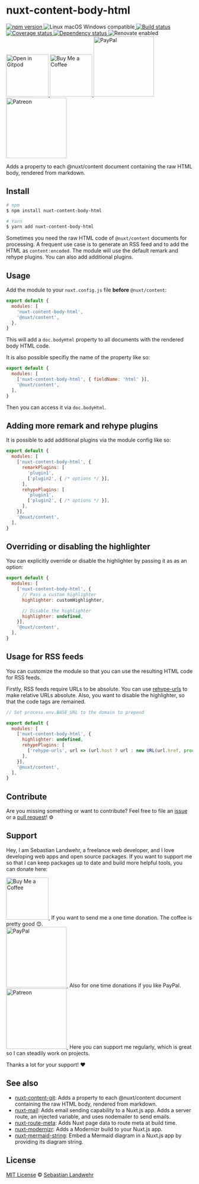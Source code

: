 <!-- TITLE/ -->
# nuxt-content-body-html
<!-- /TITLE -->

<!-- BADGES/ -->
<p>
    <a href="https://npmjs.org/package/nuxt-content-body-html">
      <img
        src="https://img.shields.io/npm/v/nuxt-content-body-html.svg"
        alt="npm version"
      >
    </a><img src="https://img.shields.io/badge/os-linux%20%7C%C2%A0macos%20%7C%C2%A0windows-blue" alt="Linux macOS Windows compatible"><a href="https://github.com/dword-design/nuxt-content-body-html/actions">
      <img
        src="https://github.com/dword-design/nuxt-content-body-html/workflows/build/badge.svg"
        alt="Build status"
      >
    </a><a href="https://codecov.io/gh/dword-design/nuxt-content-body-html">
      <img
        src="https://codecov.io/gh/dword-design/nuxt-content-body-html/branch/master/graph/badge.svg"
        alt="Coverage status"
      >
    </a><a href="https://david-dm.org/dword-design/nuxt-content-body-html">
      <img src="https://img.shields.io/david/dword-design/nuxt-content-body-html" alt="Dependency status">
    </a><img src="https://img.shields.io/badge/renovate-enabled-brightgreen" alt="Renovate enabled"><br/><a href="https://gitpod.io/#https://github.com/dword-design/nuxt-content-body-html">
      <img
        src="https://gitpod.io/button/open-in-gitpod.svg"
        alt="Open in Gitpod"
        width="114"
      >
    </a><a href="https://www.buymeacoffee.com/dword">
      <img
        src="https://www.buymeacoffee.com/assets/img/guidelines/download-assets-sm-2.svg"
        alt="Buy Me a Coffee"
        width="114"
      >
    </a><a href="https://paypal.me/SebastianLandwehr">
      <img
        src="https://sebastianlandwehr.com/images/paypal.svg"
        alt="PayPal"
        width="163"
      >
    </a><a href="https://www.patreon.com/dworddesign">
      <img
        src="https://sebastianlandwehr.com/images/patreon.svg"
        alt="Patreon"
        width="163"
      >
    </a>
</p>
<!-- /BADGES -->

<!-- DESCRIPTION/ -->
Adds a property to each @nuxt/content document containing the raw HTML body, rendered from markdown.
<!-- /DESCRIPTION -->

<!-- INSTALL/ -->
## Install

```bash
# npm
$ npm install nuxt-content-body-html

# Yarn
$ yarn add nuxt-content-body-html
```
<!-- /INSTALL -->

Sometimes you need the raw HTML code of `@nuxt/content` documents for processing. A frequent use case is to generate an RSS feed and to add the HTML as `content:encoded`. The module will use the default remark and rehype plugins. You can also add additional plugins.

## Usage

Add the module to your `nuxt.config.js` file **before** `@nuxt/content`:

```js
export default {
  modules: [
    'nuxt-content-body-html',
    '@nuxt/content',
  },
}
```

This will add a `doc.bodyHtml` property to all documents with the rendered body HTML code.

It is also possible specifiy the name of the property like so:

```js
export default {
  modules: [
    ['nuxt-content-body-html', { fieldName: 'html' }],
    '@nuxt/content',
  ],
}
```

Then you can access it via `doc.bodyHtml`.

## Adding more remark and rehype plugins

It is possible to add additional plugins via the module config like so:

```js
export default {
  modules: [
    ['nuxt-content-body-html', {
      remarkPlugins: [
        'plugin1',
        ['plugin2', { /* options */ }],
      ],
      rehypePlugins: [
        'plugin1',
        ['plugin2', { /* options */ }],
      ],
    }],
    '@nuxt/content',
  ],
}
```

## Overriding or disabling the highlighter

You can explicitly override or disable the highlighter by passing it as as an option:

```js
export default {
  modules: [
    ['nuxt-content-body-html', {
      // Pass a custom highlighter
      highlighter: customHighlighter,

      // Disable the highlighter
      highlighter: undefined,
    }],
    '@nuxt/content',
  ],
}
```

## Usage for RSS feeds

You can customize the module so that you can use the resulting HTML code for RSS feeds.

Firstly, RSS feeds require URLs to be absolute. You can use [rehype-urls](https://github.com/brechtcs/rehype-urls) to make relative URLs absolute. Also, you want to disable the highlighter, so that the code tags are remained.

```js
// Set process.env.BASE_URL to the domain to prepend

export default {
  modules: [
    ['nuxt-content-body-html', {
      highlighter: undefined,
      rehypePlugins: [
        ['rehype-urls', url => (url.host ? url : new URL(url.href, process.env.BASE_URL))],
      ],
    }],
    '@nuxt/content',
  ],
}
```

<!-- LICENSE/ -->
## Contribute

Are you missing something or want to contribute? Feel free to file an [issue](https://github.com/dword-design/nuxt-content-body-html/issues) or a [pull request](https://github.com/dword-design/nuxt-content-body-html/pulls)! ⚙️

## Support

Hey, I am Sebastian Landwehr, a freelance web developer, and I love developing web apps and open source packages. If you want to support me so that I can keep packages up to date and build more helpful tools, you can donate here:

<p>
  <a href="https://www.buymeacoffee.com/dword">
    <img
      src="https://www.buymeacoffee.com/assets/img/guidelines/download-assets-sm-2.svg"
      alt="Buy Me a Coffee"
      width="114"
    >
  </a>&nbsp;If you want to send me a one time donation. The coffee is pretty good 😊.<br/>
  <a href="https://paypal.me/SebastianLandwehr">
    <img
      src="https://sebastianlandwehr.com/images/paypal.svg"
      alt="PayPal"
      width="163"
    >
  </a>&nbsp;Also for one time donations if you like PayPal.<br/>
  <a href="https://www.patreon.com/dworddesign">
    <img
      src="https://sebastianlandwehr.com/images/patreon.svg"
      alt="Patreon"
      width="163"
    >
  </a>&nbsp;Here you can support me regularly, which is great so I can steadily work on projects.
</p>

Thanks a lot for your support! ❤️

## See also

* [nuxt-content-git](https://github.com/dword-design/nuxt-content-git): Adds a property to each @nuxt/content document containing the raw HTML body, rendered from markdown.
* [nuxt-mail](https://github.com/dword-design/nuxt-mail): Adds email sending capability to a Nuxt.js app. Adds a server route, an injected variable, and uses nodemailer to send emails.
* [nuxt-route-meta](https://github.com/dword-design/nuxt-route-meta): Adds Nuxt page data to route meta at build time.
* [nuxt-modernizr](https://github.com/dword-design/nuxt-modernizr): Adds a Modernizr build to your Nuxt.js app.
* [nuxt-mermaid-string](https://github.com/dword-design/nuxt-mermaid-string): Embed a Mermaid diagram in a Nuxt.js app by providing its diagram string.

## License

[MIT License](https://opensource.org/licenses/MIT) © [Sebastian Landwehr](https://sebastianlandwehr.com)
<!-- /LICENSE -->
